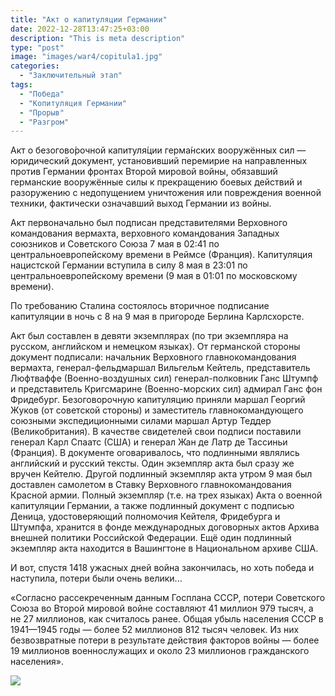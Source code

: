 ```yaml
---
title: "Акт о капитуляции Германии"
date: 2022-12-28T13:47:25+03:00
description: "This is meta description"
type: "post"
image: "images/war4/copitula1.jpg"
categories:
  - "Заключительный этап"
tags:
  - "Победа"
  - "Копитуляция Германии"
  - "Прорыв"
  - "Разгром"
---
```


Акт о безогово́рочной капитуля́ции герма́нских вооружённых сил — юридический документ, установивший перемирие на направленных против Германии фронтах Второй мировой войны, обязавший германские вооружённые силы к прекращению боевых действий и разоружению с недопущением уничтожения или повреждения военной техники, фактически означавший выход Германии из войны.

Акт первоначально был подписан представителями Верховного командования вермахта, верховного командования Западных союзников и Советского Союза 7 мая в 02:41 по центральноевропейскому времени в Реймсе (Франция). Капитуляция нацистской Германии вступила в силу 8 мая в 23:01 по центральноевропейскому времени (9 мая в 01:01 по московскому времени).

По требованию Сталина состоялось вторичное подписание капитуляции в ночь с 8 на 9 мая в пригороде Берлина Карлсхорсте.

Акт был составлен в девяти экземплярах (по три экземпляра на русском, английском и немецком языках). От германской стороны документ подписали: начальник Верховного главнокомандования вермахта, генерал-фельдмаршал Вильгельм Кейтель, представитель Люфтваффе (Военно-воздушных сил) генерал-полковник Ганс Штумпф и представитель Кригсмарине (Военно-морских сил) адмирал Ганс фон Фридебург. Безоговорочную капитуляцию приняли маршал Георгий Жуков (от советской стороны) и заместитель главнокомандующего союзными экспедиционными силами маршал Артур Теддер (Великобритания). В качестве свидетелей свои подписи поставили генерал Карл Спаатс (США) и генерал Жан де Латр де Тассиньи (Франция). В документе оговаривалось, что подлинными являлись английский и русский тексты. Один экземпляр акта был сразу же вручен Кейтелю. Другой подлинный экземпляр акта утром 9 мая был доставлен самолетом в Ставку Верховного главнокомандования Красной армии. Полный экземпляр (т.е. на трех языках) Акта о военной капитуляции Германии, а также подлинный документ с подписью Деница, удостоверяющий полномочия Кейтеля, Фридебурга и Штумпфа, хранится в фонде международных договорных актов Архива внешней политики Российской Федерации. Ещё один подлинный экземпляр акта находится в Вашингтоне в Национальном архиве США.

И вот, спустя 1418 ужасных дней война закончилась, но хоть победа и наступила, потери были очень велики...


«Согласно рассекреченным данным Госплана СССР, потери Советского Союза во Второй мировой войне составляют 41 миллион 979 тысяч, а не 27 миллионов, как считалось ранее. Общая убыль населения СССР в 1941—1945 годы — более 52 миллионов 812 тысяч человек. Из них безвозвратные потери в результате действия факторов войны — более 19 миллионов военнослужащих и около 23 миллионов гражданского населения».

![](../../../images/war4/copitula2.jpg)